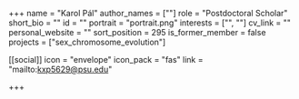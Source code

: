 +++
name = "Karol Pál"
author_names = [""]
role = "Postdoctoral Scholar"
short_bio = ""
id = ""
portrait = "portrait.png"
interests = ["", ""]
cv_link = ""
personal_website = ""
sort_position = 295
is_former_member = false
projects = ["sex_chromosome_evolution"]

[[social]]
    icon = "envelope"
    icon_pack = "fas"
    link = "mailto:kxp5629@psu.edu"


+++
